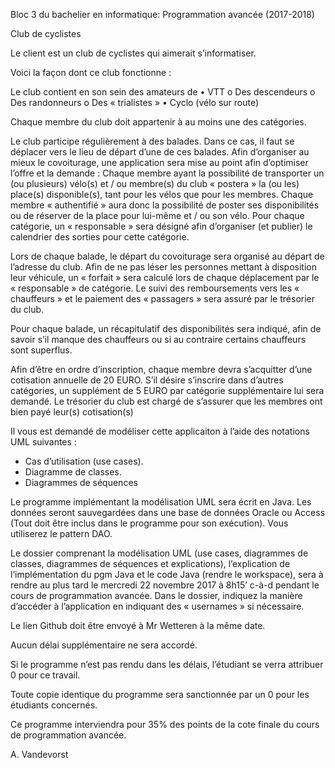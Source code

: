 
Bloc 3 du bachelier en informatique: Programmation avancée (2017-2018)

Club de cyclistes


Le client est un club de cyclistes qui aimerait s’informatiser.

Voici la façon dont ce club fonctionne :

Le club contient en son sein des amateurs de
•	VTT
o	Des descendeurs
o	Des randonneurs
o	Des « trialistes »
•	Cyclo (vélo sur route)

Chaque membre du club doit appartenir à au moins une des catégories.

Le club participe régulièrement à des balades. Dans ce cas, il faut se déplacer vers le lieu de départ d’une de ces balades. Afin d’organiser au mieux le covoiturage, une application sera mise au point afin d’optimiser l’offre et la demande : Chaque membre ayant la possibilité de transporter un (ou plusieurs) vélo(s) et / ou membre(s) du club « postera » la (ou les) place(s) disponible(s), tant pour les vélos que pour les membres.
Chaque membre « authentifié » aura donc la possibilité de poster ses disponibilités ou de réserver de la place pour lui-même et / ou son vélo.
Pour chaque catégorie, un « responsable » sera désigné afin d’organiser (et publier) le calendrier des sorties pour cette catégorie.

Lors de chaque balade, le départ du covoiturage sera organisé au départ de l’adresse du club.
Afin de ne pas léser les personnes mettant à disposition leur véhicule, un « forfait » sera calculé lors de chaque déplacement par le « responsable » de catégorie.
Le suivi des remboursements vers les « chauffeurs » et le paiement des « passagers » sera assuré par le trésorier du club.

Pour chaque balade, un récapitulatif des disponibilités sera indiqué, afin de savoir s’il manque des chauffeurs ou si au contraire certains chauffeurs sont superflus.

Afin d’être en ordre d’inscription, chaque membre devra s’acquitter d’une cotisation annuelle de 20 EURO. S’il désire s’inscrire dans d’autres catégories, un supplément de 5 EURO par catégorie supplémentaire lui sera demandé.
Le trésorier du club est chargé de s’assurer que les membres ont bien payé leur(s) cotisation(s)

Il vous est demandé de modéliser cette applicaiton à l’aide des notations UML suivantes :
-	Cas d’utilisation (use cases).
-	Diagramme de classes.
-	Diagrammes de séquences

Le programme implémentant la modélisation UML sera écrit en Java. Les données seront sauvegardées dans une base de données Oracle ou Access (Tout doit être inclus dans le programme pour son exécution). Vous utiliserez le pattern DAO.

Le dossier comprenant la modélisation UML (use cases, diagrammes de classes, diagrammes de séquences et explications), l’explication de l’implémentation du pgm Java et le code Java (rendre le workspace), sera à rendre au plus tard le mercredi 22 novembre 2017 à 8h15’ c-à-d pendant le cours de programmation avancée. Dans le dossier, indiquez la manière d’accéder à l’application en indiquant des « usernames » si nécessaire.

Le lien Github doit être envoyé à Mr Wetteren à la même date.

Aucun délai supplémentaire ne sera accordé. 

Si le programme n’est pas rendu dans les délais, l’étudiant se verra attribuer 0 pour ce travail.

Toute copie identique du programme sera sanctionnée par un 0 pour les étudiants concernés.

Ce programme interviendra pour 35% des points de la cote finale du cours de programmation avancée.







A. Vandevorst
